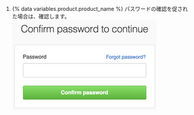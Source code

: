 1. {% data variables.product.product_name %} パスワードの確認を促された場合は、確認します。 ![sudo モードダイアログ](/assets/images/help/settings/sudo_mode_popup.png)
